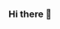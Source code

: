 ### Hi there 👋

<!--
**ramanbuttar13/ramanbuttar13** is a ✨ _special_ ✨ repository because its `README.md` (this file) appears on your GitHub profile.

Here are some ideas to get you started:

- 🔭 I’m currently working on ...
Veterans legacy memorial(https://www.vlm.cem.va.gov/)
- 🌱 I’m currently learning ...
Javascript
- 👯 I’m looking to collaborate on ...
Projects on MMA
- 🤔 I’m looking for help with ...
- 💬 Ask me about ...
- 📫 How to reach me: ...
ramanbuttar13@gmail.com
- 😄 Pronouns: ...
- ⚡ Fun fact: ...
-->
